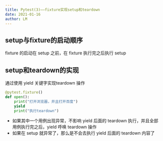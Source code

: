 ```yaml
---
title: Pytest(3)——fixture实现setup和teardown
date: 2021-01-16
author: LM
---
```


## setup与fixture的启动顺序

fixture 的启动在 setup 之前，在 fixture 执行完之后执行 setup

## setup和teardown的实现

通过使用 yield 关键字实现teardown 操作

```python
@pytest.fixture()
def open():
    print("打开浏览器，并且打开百度")
    yield
    print("执行teardown")
```

- 如果其中一个用例出现异常，不影响 yield 后面的 teardown 执行，并且全部用例执行完之后，yield 呼唤 teardown 操作
- 如果在 setup 就异常了，那么是不会去执行 yield 后面的 teardown 内容了